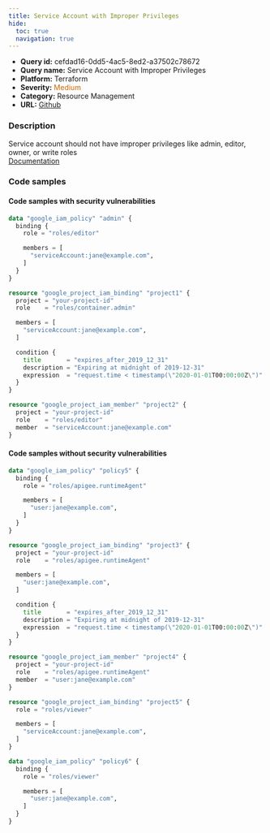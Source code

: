 ```yaml
---
title: Service Account with Improper Privileges
hide:
  toc: true
  navigation: true
---
```


<style>
  .highlight .hll {
    background-color: #ff171742;
  }
  .md-content {
    max-width: 1100px;
    margin: 0 auto;
  }
</style>

-   **Query id:** cefdad16-0dd5-4ac5-8ed2-a37502c78672
-   **Query name:** Service Account with Improper Privileges
-   **Platform:** Terraform
-   **Severity:** <span style="color:#C60">Medium</span>
-   **Category:** Resource Management
-   **URL:** [Github](https://github.com/Checkmarx/kics/tree/master/assets/queries/terraform/gcp/service_account_with_improper_privileges)

### Description
Service account should not have improper privileges like admin, editor, owner, or write roles<br>
[Documentation](https://registry.terraform.io/providers/hashicorp/google/latest/docs/data-sources/iam_policy#role)

### Code samples
#### Code samples with security vulnerabilities
```tf title="Postitive test num. 1 - tf file" hl_lines="3"
data "google_iam_policy" "admin" {
  binding {
    role = "roles/editor"

    members = [
      "serviceAccount:jane@example.com",
    ]
  }
}

```
```tf title="Postitive test num. 2 - tf file" hl_lines="18 3"
resource "google_project_iam_binding" "project1" {
  project = "your-project-id"
  role    = "roles/container.admin"

  members = [
    "serviceAccount:jane@example.com",
  ]

  condition {
    title       = "expires_after_2019_12_31"
    description = "Expiring at midnight of 2019-12-31"
    expression  = "request.time < timestamp(\"2020-01-01T00:00:00Z\")"
  }
}

resource "google_project_iam_member" "project2" {
  project = "your-project-id"
  role    = "roles/editor"
  member  = "serviceAccount:jane@example.com"
}

```


#### Code samples without security vulnerabilities
```tf title="Negative test num. 1 - tf file"
data "google_iam_policy" "policy5" {
  binding {
    role = "roles/apigee.runtimeAgent"

    members = [
      "user:jane@example.com",
    ]
  }
}

```
```tf title="Negative test num. 2 - tf file"
resource "google_project_iam_binding" "project3" {
  project = "your-project-id"
  role    = "roles/apigee.runtimeAgent"

  members = [
    "user:jane@example.com",
  ]

  condition {
    title       = "expires_after_2019_12_31"
    description = "Expiring at midnight of 2019-12-31"
    expression  = "request.time < timestamp(\"2020-01-01T00:00:00Z\")"
  }
}

resource "google_project_iam_member" "project4" {
  project = "your-project-id"
  role    = "roles/apigee.runtimeAgent"
  member  = "user:jane@example.com"
}

```
```tf title="Negative test num. 3 - tf file"
resource "google_project_iam_binding" "project5" {
  role = "roles/viewer"

  members = [
    "serviceAccount:jane@example.com",
  ]
}

data "google_iam_policy" "policy6" {
  binding {
    role = "roles/viewer"

    members = [
      "user:jane@example.com",
    ]
  }
}

```
